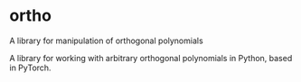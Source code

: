 # ortho
A library for manipulation of orthogonal polynomials 

A library for working with arbitrary orthogonal polynomials in Python, based
in PyTorch. 
